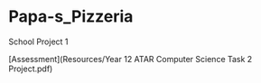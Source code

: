 # Papa-s_Pizzeria
School Project 1

[Assessment](Resources/Year 12 ATAR Computer Science Task 2 Project.pdf)

